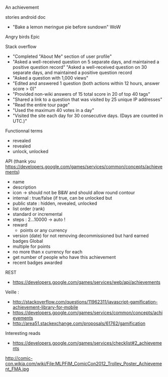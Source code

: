 An achievement


stories
android doc
- "Bake a lemon meringue pie before sundown"
WoW

Angry birds Epic

Stack overflow
- "Completed "About Me" section of user profile"
- "Asked a well-received question on 5 separate days, and maintained a positive question record"
  "Asked a well-received question on 30 separate days, and maintained a positive question record
- "Asked a question with 1,000 views"
- "Edited and answered 1 question (both actions within 12 hours, answer score > 0)"
- "Provided non-wiki answers of 15 total score in 20 of top 40 tags"
- "Shared a link to a question that was visited by 25 unique IP addresses"
- "Read the entire tour page"
- "Used the maximum 40 votes in a day"
- "Visited the site each day for 30 consecutive days. (Days are counted in UTC.)"


Functionnal terms
- revealed
- revealed
- unlock, unlocked


API (thank you https://developers.google.com/games/services/common/concepts/achievements)
- name
- description
- icon -> should not be B&W and should allow round contour
- internal : true/false (if true, can be unlocked but
- public state : hidden, revealed, unlocked
- list order (rank)
- standard or incremental
- steps : 2…10000 -> auto !
- reward
  - points or any currency
- version (date) for not removing decommissioned but hard earned badges
Global
- multiple for points
- no more than x currency for each
- get number of people who have this achievement
- recent badges awarded

REST
- https://developers.google.com/games/services/web/api/achievements


Veille :
- http://stackoverflow.com/questions/11962311/javascript-gamification-achievement-library-for-mobile
- https://developers.google.com/games/services/common/concepts/achievements
- http://area51.stackexchange.com/proposals/61762/gamification

Interesting reads
- https://developers.google.com/games/services/checklist#2_achievements

http://comic-con.wikia.com/wiki/File:MLPFiM_ComicCon2012_Trolley_Poster_Achievement_FMA.jpg
